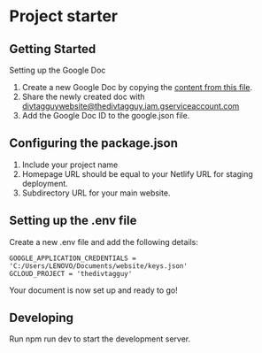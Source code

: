 # Project starter

## Getting Started
Setting up the Google Doc

1. Create a new Google Doc by copying the [content from this file](https://docs.google.com/document/d/1JVgKtEPUdLLqzicXy20eEMH3JnWJ5-MDzD6jqAqqQkI/edit).
2. Share the newly created doc with divtagguywebsite@thedivtagguy.iam.gserviceaccount.com
3. Add the Google Doc ID to the google.json file.

## Configuring the package.json

1. Include your project name
2. Homepage URL should be equal to your Netlify URL for staging deployment.
3. Subdirectory URL for your main website.

## Setting up the .env file

Create a new .env file and add the following details:

    GOOGLE_APPLICATION_CREDENTIALS = 'C:/Users/LENOVO/Documents/website/keys.json'
    GCLOUD_PROJECT = 'thedivtagguy'

Your document is now set up and ready to go!

## Developing

Run npm run dev to start the development server.
